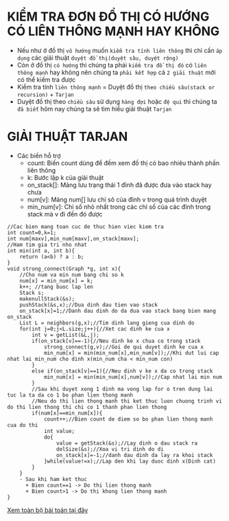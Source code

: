 # KIỂM TRA ĐƠN ĐỒ THỊ CÓ HƯỚNG CÓ LIÊN THÔNG MẠNH HAY KHÔNG
+ Nếu như ở đồ thị `vô hướng` muốn `kiểm tra tính liên thông` thì chỉ cần `áp dụng` các giải thuật `duyệt đồ thị(duyệt sâu, duyệt rộng)`
+ Còn ở đồ thị `có hướng` thì chúng ta phải `kiểm tra đồ thị đó` có `liên thông mạnh` hay không nên chúng ta `phải kết hợp` cả `2 giải thuật` mới có thể kiếm tra được
+ Kiểm tra tính `liên thông mạnh` = Duyệt đồ thị `theo chiều sâu(stack or recursion)` + `Tarjan`
+ Duyệt đồ thị theo `chiều sâu` sử dụng `hàng đợi` hoặc `đệ qui` thì chúng ta `đã biết` hôm nay chúng ta sẽ tìm hiểu giải thuật `Tarjan`
# GIẢI THUẬT TARJAN
+ Các biến hỗ trợ
  + count: Biến count dùng để đếm xem đồ thị có bao nhiêu thành phần liên thông
  + k: Bước lặp k của giải thuật
  + on_stack[]: Mảng lưu trạng thái 1 đỉnh đã được đưa vào stack hay chưa
  + num[v]: Mảng num[] lưu chỉ sô của đỉnh v trong quá trình duyệt
  + min_num[v]: Chỉ số nhỏ nhất trong các chỉ số của các đỉnh trong stack mà v đi đến đó được
```
//Cac bien mang toan cuc de thuc hien viec kiem tra
int count=0,k=1;
int num[maxv],min_num[maxv],on_stack[maxv];
//Ham tim gia tri nho nhat
int min(int a, int b){
    return (a<b) ? a : b;
}
void strong_connect(Graph *g, int x){
    //Cho num va min num bang chi so k
    num[x] = min_num[x] = k;
    k++; //tang buoc lap len
    Stack s;
    makenullStack(&s);
    pushStack(&s,x);//Dua dinh dau tien vao stack
    on_stack[x]=1;//Danh dau dinh do da dua vao stack bang bien mang on_stack
    List L = neighbors(g,x);//Tim dinh lang gieng cua dinh do
    for(int j=0;j<L.size;j++){//Xet cac dinh ke cua x
        int v = getList(&L,j);
        if(on_stack[v]==-1){//Neu dinh ke x chua co trong stack
            strong_connect(g,v);//Goi de qui duyet dinh ke cua x
            min_num[x] = min(min_num[x],min_num[v]);//Khi dut lui cap nhat lai min_num cho dinh x(min_num cha < min_num con)
        }
        else if(on_stack[v]==1){//Neu dinh v ke x da co trong stack
            min_num[x] = min(min_num[x],num[v]);//Cap nhat lai min num
        }
        //Sau khi duyet xong 1 dinh ma vong lap for o tren dung lai tuc la ta da co 1 bo phan lien thong manh
        //Neu do thi lien thong manh thi ket thuc luon chuong trinh vi do thi lien thong thi chi co 1 thanh phan lien thong
        if(num[x]==min_num[x]){
            count++;//Bien count de diem so bo phan lien thong manh cua do thi
            int value;
            do{
                value = getStack(&s);//Lay dinh o dau stack ra
                delSize(&s);//Xoa vi tri dinh do di
                on_stack[x]=-1;//danh dau dinh da lay ra khoi stack
            }while(value!=x);//Lap den khi lay duoc dinh x(Dinh cat)
        }
    }
    - Sau khi ham ket thuc
      + Bien count==1 -> Do thi lien thong manh
      + Bien count>1 -> Do thi khong lien thong manh
}
```
[Xem toàn bộ bài toán tại đây](https://github.com/NguyenHuuNhan1912/Ly_Thuyet_Do_Thi/blob/main/Thuc_Hanh/Buoi_2/BT_8.1.c)
